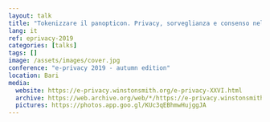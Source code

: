 ```yaml
---
layout: talk
title: "Tokenizzare il panopticon. Privacy, sorveglianza e consenso nella società disintermediata"
lang: it
ref: eprivacy-2019
categories: [talks]
tags: []
image: /assets/images/cover.jpg
conference: "e-privacy 2019 - autumn edition"
location: Bari
media:
  website: https://e-privacy.winstonsmith.org/e-privacy-XXVI.html
  archive: https://web.archive.org/web/*/https://e-privacy.winstonsmith.org/e-privacy-XXVI.html
  pictures: https://photos.app.goo.gl/KUc3qEBhmwHujggJA
---
```

